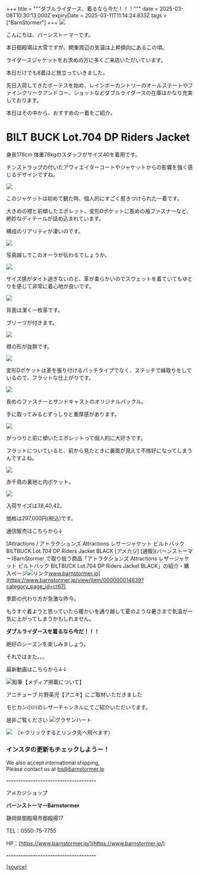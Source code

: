 +++
title = """ダブルライダース、着るなら今だ！！！"""
date = 2025-03-08T10:30:13.000Z
expiryDate = 2025-03-11T11:14:24.833Z
tags = ["BarnStormer"]
+++
[![](https://stat.ameba.jp/user_images/20231023/16/barnstormer-go/b2/03/p/o0420015015354743273.png)](https://ameblo.jp/barnstormer-go/entry-12825670498.html)

こんにちは、バーンストーマーです。

本日御殿場は大雪ですが、関東周辺の気温は上昇傾向にあるこの頃。

ライダースジャケットをお求めの方に多くご来店いただいています。

本日だけでも8着ほど旅立っていきました。

先日入荷してきたボーテスを始め、レインボーカントリーのオールステートやファインクリークアンドコー、ショットなどダブルライダースの在庫はかなり充実しております。

本日はその中から、おすすめの一着をご紹介。

BILT BUCK Lot.704 DP Riders Jacket
==================================

身長178cm 体重78kgのスタッフがサイズ40を着用です。

チンストラップの付いたアヴィエイターコートやジャケットからの影響を強く感じるデザインですね。

[![](https://stat.ameba.jp/user_images/20250308/18/barnstormer-go/86/69/j/o0466070015552289890.jpg)](https://stat.ameba.jp/user_images/20250308/18/barnstormer-go/86/69/j/o0466070015552289890.jpg)

このジャケットは初めて観た時、個人的にすごく惹きつけられた一着です。

大きめの襟と前傾したエポレット、変形Dポケットに長めの袖ファスナーなど、絶妙なディテールが詰め込まれています。

構成のリアリティが凄いのです。

[![](https://stat.ameba.jp/user_images/20250308/18/barnstormer-go/7e/79/j/o0466070015552289893.jpg)](https://stat.ameba.jp/user_images/20250308/18/barnstormer-go/7e/79/j/o0466070015552289893.jpg)

写真越しでこのオーラが伝わるでしょうか。

[![](https://stat.ameba.jp/user_images/20250308/18/barnstormer-go/16/d9/j/o0466070015552289901.jpg)](https://stat.ameba.jp/user_images/20250308/18/barnstormer-go/16/d9/j/o0466070015552289901.jpg)

サイズ感がタイト過ぎないのと、革が柔らかいのでスウェットを着ていてもゆとりを感じて非常に着心地が良いです。

[![](https://stat.ameba.jp/user_images/20250308/18/barnstormer-go/06/f3/j/o0466070015552289911.jpg)](https://stat.ameba.jp/user_images/20250308/18/barnstormer-go/06/f3/j/o0466070015552289911.jpg)

背面は潔く一枚革です。

プリーツが付きます。

[![](https://stat.ameba.jp/user_images/20250308/18/barnstormer-go/5e/b7/j/o0700046615552289929.jpg)](https://stat.ameba.jp/user_images/20250308/18/barnstormer-go/5e/b7/j/o0700046615552289929.jpg)

襟の形が抜群です。

[![](https://stat.ameba.jp/user_images/20250308/18/barnstormer-go/a7/02/j/o0700046615552289919.jpg)](https://stat.ameba.jp/user_images/20250308/18/barnstormer-go/a7/02/j/o0700046615552289919.jpg)

変形Dポケットは革を張り付けるパッチタイプでなく、ステッチで縁取りをしているので、フラットな仕上がりです。

[![](https://stat.ameba.jp/user_images/20250308/18/barnstormer-go/d9/1a/j/o0466070015552289921.jpg)](https://stat.ameba.jp/user_images/20250308/18/barnstormer-go/d9/1a/j/o0466070015552289921.jpg)

長めのファスナーとサンドキャストのオリジナルバックル。

手に取ってみるとずっしりと重厚感があります。

[![](https://stat.ameba.jp/user_images/20250308/18/barnstormer-go/0f/f1/j/o0700046615552289927.jpg)](https://stat.ameba.jp/user_images/20250308/18/barnstormer-go/0f/f1/j/o0700046615552289927.jpg)

がっつりと前に傾いたエポレットって個人的に大好きです。

フラットについていると、前から見たときに裏面が見えて不格好になってしまうんですよね。

[![](https://stat.ameba.jp/user_images/20250308/18/barnstormer-go/fa/74/j/o0700046615552289939.jpg)](https://stat.ameba.jp/user_images/20250308/18/barnstormer-go/fa/74/j/o0700046615552289939.jpg)

赤千鳥の裏地と内ポケット。

[![](https://stat.ameba.jp/user_images/20250308/18/barnstormer-go/ab/25/j/o0466070015552289934.jpg)](https://stat.ameba.jp/user_images/20250308/18/barnstormer-go/ab/25/j/o0466070015552289934.jpg)

入荷サイズは38,40,42。

価格は297,000円(税込)です。

通信販売はこちらから↓

[Attractions / アトラクションズ Attractions レザージャケット ビルトバック BILTBUCK Lot.704 DP Riders Jacket BLACK \[アメカジ\] \[通販\](バーンストーマー)BarnStormer で取り扱う商品「アトラクションズ Attractions レザージャケット ビルトバック BILTBUCK Lot.704 DP Riders Jacket BLACK」の紹介・購入ページ![リンク](https://c.stat100.ameba.jp/ameblo/symbols/v3.20.0/svg/gray/editor_link.svg)www.barnstormer.jp](https://www.barnstormer.jp/view/item/000000014639?category_page_id=ct67)

季節の代わり方が急激な昨今。

もうすぐ着ようと思っていたら暖かいを通り越して夏のような暑さまで気温が一気に上がってしまうかもしれません。

**ダブルライダースを着るなら今だ！！！**

絶好のシーズンを楽しみましょう。

それではまた。。。

最新動画はこちらから↓↓

![鉛筆](https://stat100.ameba.jp/blog/ucs/img/char/char3/519.png)【メディア掲載について】

アニチューブ 片野英児【アニキ】にご取材いただきました

モヒカン小川のレザーチャンネルにてご紹介いただいてます。

是非ご覧ください ![グラサンハート](https://stat100.ameba.jp/blog/ucs/img/char/char3/148.png)

[![](https://stat.ameba.jp/user_images/20230412/16/barnstormer-go/6a/23/p/o0108010815269242493.png)](https://www.instagram.com/barnstormer_daily/)　（←クリックするとリンク先へ飛べます）

### インスタの更新もチェックしようー！

We also accept international shipping,  
Please contact us at bs@barnstormer.jp

**\-------------------------------------**

アメカジショップ

**バーンストーマーBarnstormer**

静岡県御殿場市御殿場17

TEL：0550-75-7755

HP：[https://www.barnstormer.jp/](https://www.barnstormer.jp/)

**\-------------------------------------**

[[source]](https://ameblo.jp/barnstormer-go/entry-12889167149.html)
